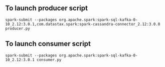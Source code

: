 ## To launch producer script

```
spark-submit --packages org.apache.spark:spark-sql-kafka-0-10_2.12:3.0.1,com.datastax.spark:spark-cassandra-connector_2.12:3.0.0  producer.py 
```

## To launch consumer script

```
spark-submit --packages org.apache.spark:spark-sql-kafka-0-10_2.12:3.0.1 consumer.py 
```
